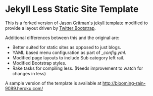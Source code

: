 # Jekyll Less Static Site Template

This is a forked version of [Jason Gritman's jekyll template](https://github.com/jgritman/Jekyll-Bootstrap-Template) modified to provide a layout driven by [Twitter Bootstrap](http://twitter.github.com/bootstrap/).

Additional differences between this and the original are:

 * Better suited for static sites as opposed to just blogs.
 * YAML based menu configuration as part of __config.yml_.
 * Modified page layouts to include Sub category left rail.
 * Modified Bootstrap styles.
 * Rake tasks for compiling less. (Needs improvement to watch for changes in less)

A sample version of the template is available at http://blooming-rain-9089.heroku.com/


